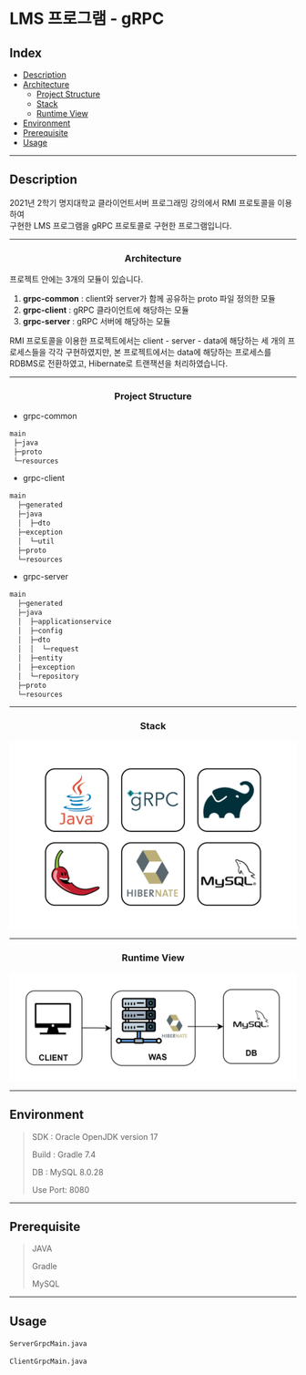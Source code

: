 # LMS 프로그램 - gRPC

## Index
- [Description](#description)
- [Architecture](#p-aligncenter-architecture-p)
  - [Project Structure](#p-aligncenter-project-structure-p)
  - [Stack](#p-aligncenter-stack-p)
  - [Runtime View](#p-aligncenter-runtime-view-p)
- [Environment](#environment)
- [Prerequisite](#prerequisite)
- [Usage](#usage)

***

## Description
2021년 2학기 명지대학교 클라이언트서버 프로그래밍 강의에서 RMI 프로토콜을 이용하여  
구현한 LMS 프로그램을 gRPC 프로토콜로 구현한 프로그램입니다.

***

### <p align="center">Architecture</p>
프로젝트 안에는 3개의 모듈이 있습니다.
1. **grpc-common** : client와 server가 함께 공유하는 proto 파일 정의한 모듈
2. **grpc-client** : gRPC 클라이언트에 해당하는 모듈
3. **grpc-server** : gRPC 서버에 해당하는 모듈

RMI 프로토콜을 이용한 프로젝트에서는 client - server - data에 해당하는 세 개의 프로세스들을 각각 구현하였지만, 
본 프로젝트에서는 data에 해당하는 프로세스를 RDBMS로 전환하였고, Hibernate로 트랜잭션을 처리하였습니다.
***
### <p align="center">Project Structure</p>
- grpc-common
````
main
 ├─java
 ├─proto
 └─resources
````
- grpc-client
````
main
  ├─generated
  ├─java
  │  ├─dto
  ├─exception
  │  └─util
  ├─proto
  └─resources
````
- grpc-server
````
main
  ├─generated
  ├─java
  │  ├─applicationservice
  │  ├─config
  │  ├─dto
  │  │  └─request
  │  ├─entity
  │  ├─exception
  │  └─repository
  ├─proto
  └─resources
````
***

### <p align="center">Stack</p>

![stack.png](readme.img/stack.png)

***

### <p align="center">Runtime View</p>
![img.png](readme.img/runview_img.png)

***

## Environment
> SDK : Oracle OpenJDK version 17  
> 
> Build : Gradle 7.4  
> 
> DB : MySQL 8.0.28
> 
> Use Port: 8080
 
***

## Prerequisite
> JAVA  
> 
> Gradle  
> 
> MySQL

***

## Usage
`ServerGrpcMain.java`  

`ClientGrpcMain.java`